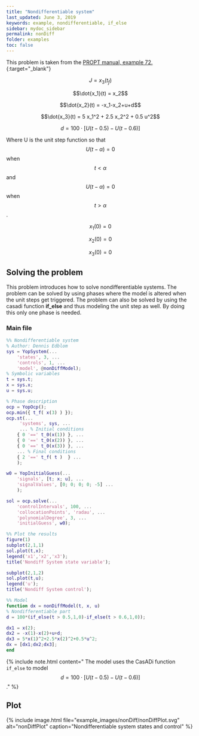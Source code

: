 ```yaml
---
title: "Nondifferentiable system"
last_updated: June 3, 2019
keywords: example, nondifferentiable, if_else
sidebar: mydoc_sidebar
permalink: nonDiff
folder: examples
toc: false
---
```



This problem is taken from the [PROPT manual, example 72.](https://tomopt.com/docs/propt/tomlab_propt073.php){:target="_blank"}

$$J = x_3(t_f)$$

$$\dot{x_1}(t) = x_2$$

$$\dot{x_2}(t) = -x_1-x_2+u+d$$

$$\dot{x_3}(t) = 5 x_1^2 + 2.5 x_2^2 + 0.5 u^2$$

$$d = 100 \cdot [U(t-0.5)-U(t-0.6)]$$

Where U is the unit step function so that $$U(t-\alpha) = 0$$ when $$t < \alpha$$ and $$U(t-\alpha) = 0$$ when $$t > \alpha$$.

$$x_1(0)=0$$

$$x_2(0)=0$$

$$x_3(0)=0$$

## Solving the problem
This problem introduces how to solve nondifferentiable systems. The problem can be solved by using phases where the model is altered when the unit steps get triggered.
The problem can also be solved by using the casadi function **if_else** and thus modeling the unit step as well. By doing this only one phase is needed.


### Main file
```matlab
%% Nondifferentiable system
% Author: Dennis Edblom
sys = YopSystem(...
    'states', 3, ...
    'controls', 1, ...
    'model', @nonDiffModel);
% Symbolic variables
t = sys.t;
x = sys.x;
u = sys.u;

% Phase description
ocp = YopOcp();
ocp.min({ t_f( x(3) ) });
ocp.st(...
     'systems', sys, ...
     ... % Initial conditions
    { 0 '==' t_0(x(1)) }, ...
    { 0 '==' t_0(x(2)) }, ...
    { 0 '==' t_0(x(3)) }, ...
    ... % Final conditions
    { 2 '==' t_f( t )  } ...
    );

w0 = YopInitialGuess(...
    'signals', [t; x; u], ...
    'signalValues', [0; 0; 0; 0; -5] ...
    );

sol = ocp.solve(...
    'controlIntervals', 100, ...
    'collocationPoints', 'radau', ...
    'polynomialDegree', 3, ...
    'initialGuess', w0);

%% Plot the results
figure(1)
subplot(2,1,1)
sol.plot(t,x);
legend('x1','x2','x3');
title('Nondiff System state variable');

subplot(2,1,2)
sol.plot(t,u);
legend('u');
title('Nondiff System control');

%% Model
function dx = nonDiffModel(t, x, u)
% Nondifferentiable part
d = 100*(if_else(t > 0.5,1,0)-if_else(t > 0.6,1,0));

dx1 = x(2);
dx2 = -x(1)-x(2)+u+d;
dx3 = 5*x(1)^2+2.5*x(2)^2+0.5*u^2;
dx = [dx1;dx2;dx3];
end
```
{% include note.html content=" The model uses the CasADi function `if_else` to model $$d = 100 \cdot [U(t-0.5)-U(t-0.6)]$$." %}


## Plot
{% include image.html file="example_images/nonDiff/nonDiffPlot.svg" alt="nonDiffPlot" caption="Nondifferentiable system states and control" %}
